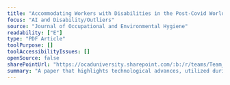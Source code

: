 ```yaml
---
title: "Accommodating Workers with Disabilities in the Post-Covid World"
focus: "AI and Disability/Outliers"
source: "Journal of Occupational and Environmental Hygiene"
readability: ["E"]
type: "PDF Article"
toolPurpose: []
toolAccessibilityIssues: []
openSource: false
sharePointUrl: "https://ocaduniversity.sharepoint.com/:b:/r/teams/Team_WeCount/Shared%20Documents/Resources%20and%20Tools/Literature%20(curated)/Accommodating%20workers%20with%20disabilities%20in%20the%20post%20Covid%20world.pdf?csf=1&web=1&e=taMqQ9"
summary: "A paper that highlights technological advances, utilized during the pandemic to facilitate work from home, that can be implemented post-pandemic as part of a strategy to increase accessibility for a range of disabilities.  "
---
```


